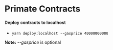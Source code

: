 # Primate Contracts


#### Deploy contracts to **localhost**
- `yarn deploy:localhost --gasprice 40000000000`


**Note:** _--gasprice_ is optional
